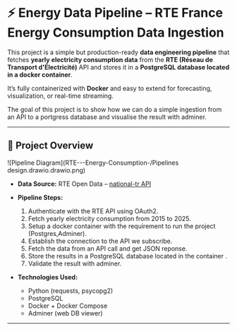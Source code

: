 # ⚡ Energy Data Pipeline – RTE France Energy Consumption Data Ingestion

This project is a simple but production-ready **data engineering pipeline** that fetches **yearly electricity consumption data** from the **RTE (Réseau de Transport d'Électricité)** API and stores it in a **PostgreSQL database located in a docker container**. 

It’s fully containerized with **Docker** and easy to extend for forecasting, visualization, or real-time streaming.

The goal of this project is to show how we can do a simple ingestion from an API to a portgress database and visualise the result with adminer.

---

## 🧱 Project Overview

![Pipeline Diagram](RTE---Energy-Consumption-/Pipelines design.drawio.drawio.png)

- **Data Source:** RTE Open Data – [national-tr API](https://data.rte-france.com)
- **Pipeline Steps:**
  1. Authenticate with the RTE API using OAuth2.
  2. Fetch yearly electricity consumption from 2015 to 2025.
  3. Setup a docker container with the requirement to run the project (Postgres,Adminer).
  4. Establish the connection to the API we subscribe.
  5. Fetch the data from an API call and get JSON reponse.
  6. Store the results in a PostgreSQL database located in the container .
  7. Validate the result with adminer.
  
- **Technologies Used:**
  - Python (requests, psycopg2)
  - PostgreSQL
  - Docker + Docker Compose
  - Adminer (web DB viewer)

---

